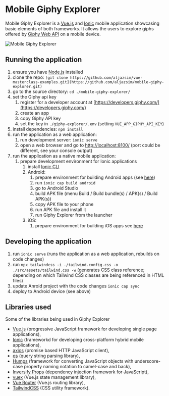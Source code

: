 # Mobile Giphy Explorer

Mobile Giphy Explorer is a [Vue.js](https://vuejs.org/) and [Ionic](https://ionicframework.com/) mobile application showcasing basic elements of both frameworks. It allows the users to explore giphs offered by [Giphy Web API](https://developers.giphy.com/) on a mobile device.

![Mobile Giphy Explorer](./giphy-explorer.gif)

## Running the application

1. ensure you have [Node.js](https://nodejs.org/en/) installed
2. clone the repo: `[git clone https://github.com/aljazsim/vue-masterclass-examples.git](https://github.com/aljazsim/mobile-giphy-explorer.git)`
3. go to the source directory: `cd ./mobile-giphy-explorer/`
4. set the Giphy api key
    1. register for a developer account at [https://developers.giphy.com/](https://developers.giphy.com/)
    2. create an app
    3. copy Giphy API key
    4. set the key in `./giphy-explorer/.env` (setting `VUE_APP_GIPHY_API_KEY`)
5. install dependencies: `npm install`
6. run the application as a web application:
    1. run development server: `ionic serve`
    2. open a web browser and go to [http://localhost:8100/](http://localhost:8100/) (port could be different, see your console output)
7. run the application as a native mobile application:
    1. prepare development environment for Ionic applications
        1. install [Ionic CLI](https://ionicframework.com/docs/intro/cli)
        2. Android:
            1. prepare environment for building Android apps (see [here](https://ionicframework.com/docs/developing/android))
            2. run `ionic cap build android`
            3. go to Android Studio
            4. build APK file (menu Build / Build bundle(s) / APK(s) / Build APK(s))
            5. copy APK file to your phone
            6. run APK file and install it
            7. run Giphy Explorer from the launcher
        3. iOS:
            1. prepare environment for building iOS apps see [here](https://ionicframework.com/docs/developing/ios)

## Developing the application

1. run `ionic serve` (runs the application as a web application, rebuilds on code changes)
2. run `npx tailwindcss -i ./tailwind.config.css -o ./src/assets/tailwind.css -w` (generates CSS class reference; depending on which Tailwind CSS classes are being referenced in HTML files)
3. update Anroid project with the code changes `ionic cap sync`
4. deploy to Android device (see above)

## Libraries used

Some of the libraries being used in Giphy Explorer

-   [Vue.js](https://vuejs.org/) (progressive JavaScript framework for developing single page applications),
-   [Ionic](https://ionicframework.com/) (frameworkd for developing cross-platform hybrid mobile applications),
-   [axios](https://axios-http.com/) (promise based HTTP JavaScript client),
-   [qs](github.com/ljharb/qs) (query string parsing library),
-   [Humps](https://github.com/domchristie/humps) (framework for converting JavaScript objects with underscore-case property naming notation to camel-case and back),
-   [Inversify Props](https://github.com/CKGrafico/inversify-props) (dependency injection framework for JavaScript),
-   [vuex](https://vuex.vuejs.org/) (Vue.js state management library),
-   [Vue Router](https://router.vuejs.org/) (Vue.js routing library),
-   [TailwindCSS](https://tailwindcss.com/) (CSS utility framework).
